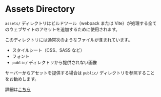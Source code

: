 # Assets Directory
`assets/` ディレクトリはビルドツール（webpack または Vite）が処理する全てのウェブサイトのアセットを追加するために使用されます。

このディレクトリには通常次のようなファイルが含まれています。
- スタイルシート（CSS、SASS など）
- フォント
- `public/` ディレクトリから提供されない画像

サーバーからアセットを提供する場合は `public/` ディレクトリを参照することをお勧めします。

詳細は[こちら](https://nuxt.com/docs/getting-started/assets)